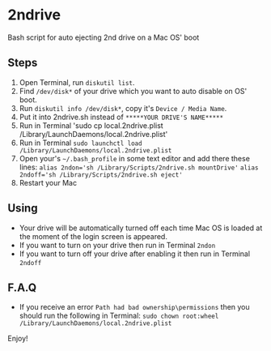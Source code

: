 # 2ndrive
Bash script for auto ejecting 2nd drive on a Mac OS' boot

## Steps
1. Open Terminal, run `diskutil list`. 
2. Find `/dev/disk*` of your drive which you want to auto disable on OS' boot.
3. Run `diskutil info /dev/disk*`, copy it's `Device / Media Name`.
4. Put it into 2ndrive.sh instead of `*****YOUR DRIVE'S NAME*****`
5. Run in Terminal 'sudo cp local.2ndrive.plist /Library/LaunchDaemons/local.2ndrive.plist'
6. Run in Terminal `sudo launchctl load /Library/LaunchDaemons/local.2ndrive.plist`
7. Open your's `~/.bash_profile` in some text editor and add there these lines:
    `alias 2ndon='sh /Library/Scripts/2ndrive.sh mountDrive'`
    `alias 2ndoff='sh /Library/Scripts/2ndrive.sh eject'`
8. Restart your Mac

## Using
- Your drive will be automatically turned off each time Mac OS is loaded at the moment of the login screen is appeared.
- If you want to turn on your drive then run in Terminal `2ndon`
- If you want to turn off your drive after enabling it then run in Terminal `2ndoff`

## F.A.Q
- If you receive an error `Path had bad ownership\permissions` then you should run the following in Terminal: `sudo chown root:wheel /Library/LaunchDaemons/local.2ndrive.plist`

Enjoy!
